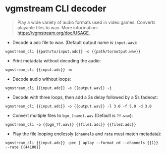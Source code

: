 # vgmstream CLI decoder

> Play a wide variety of audio formats used in video games.
> Converts playable files to wav.
> More information: <https://vgmstream.org/doc/USAGE>.

- Decode a adc file to wav. (Default output name is `input.wav`):

`vgmstream_cli {{path/to/input.adc}} -o {{path/to/output.wav}}`

- Print metadata without decoding the audio:

`vgmstream_cli {{input.adc}} -m`

- Decode audio without loops:

`vgmstream_cli {{input.adc}} -o {{output.wav}} -i`

- Decode with three loops, then add a 3s delay followed by a 5s fadeout:

`vgmstream_cli {{input.adc}} -o {{output.wav}} -l 3.0 -f 5.0 -d 3.0`

- Convert multiple files to `bgm_(name).wav` (Default is `?f.wav`):

`vgmstream_cli -o {{bgm_?f.wav}} {{file1.adc}} {{file2.adc}}`

- Play the file looping endlessly (`channels` and `rate` must match metadata):

`vgmstream_cli {{input.adc}} -pec | aplay --format cd --channels {{1}} --rate {{44100}}`
